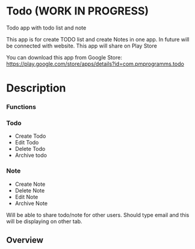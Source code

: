 # Todo (WORK IN PROGRESS)

Todo app with todo list and note 

This app is for create TODO list and create Notes in one app. In future will be connected with website.
This app will share on Play Store

You can download this app from Google Store: https://play.google.com/store/apps/details?id=com.pmprogramms.todo 

# Description

### Functions

### Todo
* Create Todo
* Edit Todo
* Delete Todo
* Archive todo

### Note
* Create Note
* Delete Note
* Edit Note
* Archive Note

Will be able to share todo/note for other users. Should type email and this will be displaying on other tab.

## Overview


